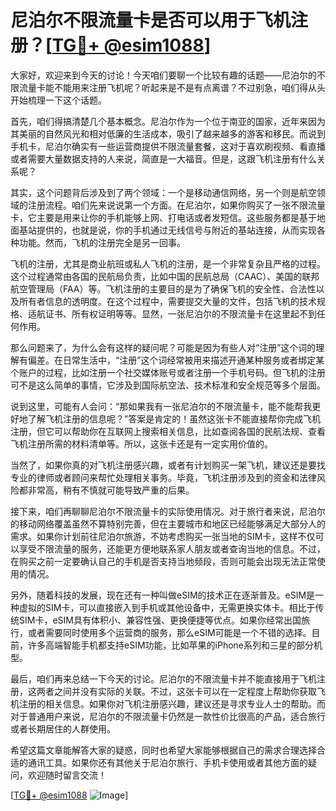 # 尼泊尔不限流量卡是否可以用于飞机注册？[[TG💪+ @esim1088](https://t.me/s/esim1088)]

大家好，欢迎来到今天的讨论！今天咱们要聊一个比较有趣的话题——尼泊尔的不限流量卡能不能用来注册飞机呢？听起来是不是有点离谱？不过别急，咱们得从头开始梳理一下这个话题。

首先，咱们得搞清楚几个基本概念。尼泊尔作为一个位于南亚的国家，近年来因为其美丽的自然风光和相对低廉的生活成本，吸引了越来越多的游客和移民。而说到手机卡，尼泊尔确实有一些运营商提供不限流量套餐，这对于喜欢刷视频、看直播或者需要大量数据支持的人来说，简直是一大福音。但是，这跟飞机注册有什么关系呢？

其实，这个问题背后涉及到了两个领域：一个是移动通信网络，另一个则是航空领域的注册流程。咱们先来说说第一个方面。在尼泊尔，如果你购买了一张不限流量卡，它主要是用来让你的手机能够上网、打电话或者发短信。这些服务都是基于地面基站提供的，也就是说，你的手机通过无线信号与附近的基站连接，从而实现各种功能。然而，飞机的注册完全是另一回事。

飞机的注册，尤其是商业航班或私人飞机的注册，是一个非常复杂且严格的过程。这个过程通常由各国的民航局负责，比如中国的民航总局（CAAC）、美国的联邦航空管理局（FAA）等。飞机注册的主要目的是为了确保飞机的安全性、合法性以及所有者信息的透明度。在这个过程中，需要提交大量的文件，包括飞机的技术规格、适航证书、所有权证明等等。显然，一张尼泊尔的不限流量卡在这里起不到任何作用。

那么问题来了，为什么会有这样的疑问呢？可能是因为有些人对“注册”这个词的理解有偏差。在日常生活中，“注册”这个词经常被用来描述开通某种服务或者绑定某个账户的过程，比如注册一个社交媒体账号或者注册一个手机号码。但飞机的注册可不是这么简单的事情，它涉及到国际航空法、技术标准和安全规范等多个层面。

说到这里，可能有人会问：“那如果我有一张尼泊尔的不限流量卡，能不能帮我更好地了解飞机注册的信息呢？”答案是肯定的！虽然这张卡不能直接帮你完成飞机注册，但它可以帮助你在互联网上搜索相关信息，比如查阅各国的民航法规、查看飞机注册所需的材料清单等。所以，这张卡还是有一定实用价值的。

当然了，如果你真的对飞机注册感兴趣，或者有计划购买一架飞机，建议还是要找专业的律师或者顾问来帮忙处理相关事务。毕竟，飞机注册涉及到的资金和法律风险都非常高，稍有不慎就可能导致严重的后果。

接下来，咱们再聊聊尼泊尔不限流量卡的实际使用情况。对于旅行者来说，尼泊尔的移动网络覆盖虽然不算特别完善，但在主要城市和地区已经能够满足大部分人的需求。如果你计划前往尼泊尔旅游，不妨考虑购买一张当地的SIM卡，这样不仅可以享受不限流量的服务，还能更方便地联系家人朋友或者查询当地的信息。不过，在购买之前一定要确认自己的手机是否支持当地频段，否则可能会出现无法正常使用的情况。

另外，随着科技的发展，现在还有一种叫做eSIM的技术正在逐渐普及。eSIM是一种虚拟的SIM卡，可以直接嵌入到手机或其他设备中，无需更换实体卡。相比于传统SIM卡，eSIM具有体积小、兼容性强、更换便捷等优点。如果你经常出国旅行，或者需要同时使用多个运营商的服务，那么eSIM可能是一个不错的选择。目前，许多高端智能手机都支持eSIM功能，比如苹果的iPhone系列和三星的部分机型。

最后，咱们再来总结一下今天的讨论。尼泊尔的不限流量卡并不能直接用于飞机注册，这两者之间并没有实际的关联。不过，这张卡可以在一定程度上帮助你获取飞机注册的相关信息。如果你对飞机注册感兴趣，建议还是寻求专业人士的帮助。而对于普通用户来说，尼泊尔的不限流量卡仍然是一款性价比很高的产品，适合旅行或者长期居住的人群使用。

希望这篇文章能解答大家的疑惑，同时也希望大家能够根据自己的需求合理选择合适的通讯工具。如果你还有其他关于尼泊尔旅行、手机卡使用或者其他方面的疑问，欢迎随时留言交流！

[[TG💪+ @esim1088](https://t.me/s/esim1088) ![Image](https://i.postimg.cc/4NQfJmqS/Snipaste-2025-05-13-00-14-12.png)]